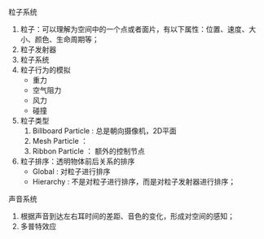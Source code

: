 粒子系统

1. 粒子：可以理解为空间中的一个点或者面片，有以下属性：位置、速度、大小、颜色、生命周期等；
2. 粒子发射器
3. 粒子系统
4. 粒子行为的模拟
   - 重力
   - 空气阻力
   - 风力
   - 碰撞
5. 粒子类型
   1. Billboard Particle : 总是朝向摄像机，2D平面
   2. Mesh Particle ：
   3. Ribbon Particle ： 额外的控制节点
6. 粒子排序：透明物体前后关系的排序
   - Global : 对粒子进行排序
   - Hierarchy : 不是对粒子进行排序，而是对粒子发射器进行排序；

声音系统

1. 根据声音到达左右耳时间的差距、音色的变化，形成对空间的感知；
1. 多普特效应